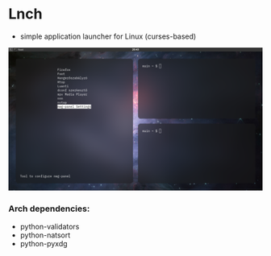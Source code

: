 # Lnch
- simple application launcher for Linux (curses-based)

![screenshot](https://raw.githubusercontent.com/babilon15/lnch/rv2/screenshot.png)

### Arch dependencies:
- python-validators
- python-natsort
- python-pyxdg